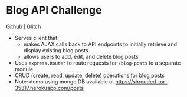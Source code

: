 # Blog API Challenge

[Github](https://github.com/jwoleslagle/blog-api.git) | [Glitch](https://github.com/jwoleslagle/blog-api.git)

* Serves client that:
    + makes AJAX calls back to API endpoints to initially retrieve and display existing blog posts.
    + allows users to add, edit, and delete blog posts
* Uses `express.Router` to route requests for `/blog-posts` to a separate module.
* CRUD (create, read, update, delete) operations for blog posts
* Note: demo using mongo DB available at https://shrouded-tor-35317.herokuapp.com/posts